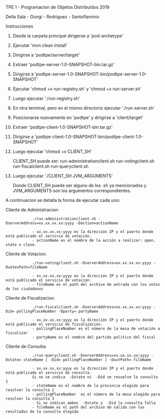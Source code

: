 TPE 1 - Programacion de Objetos Distribuidos 2019

Della Sala - Giorgi - Rodriguez - Santoflaminio

Instrucciones

1. Desde la carpeta principal dirigerse a 'pod-archetype'

2. Ejecutar 'mvn clean install'

3. Dirigirse a 'podtpe/server/target'

4. Extraer 'podtpe-server-1.0-SNAPSHOT-bin.tar.gz'

5. Dirigirse a 'podtpe-server-1.0-SNAPSHOT-bin/podtpe-server-1.0-SNAPSHOT'

6. Ejecutar 'chmod +x run-registry.sh' y 'chmod +x run-server.sh'

7. Luego ejecutar './run-registry.sh'

8. En otra terminal, pero en el mismo directorio ejecutar './run-server.sh'

9. Posicionarse nuevamente en 'podtpe' y dirigirse a 'client/target'

10. Extraer 'podtpe-client-1.0-SNAPSHOT-bin.tar.gz'

11. Dirigirse a 'podtpe-client-1.0-SNAPSHOT-bin/podtpe-client-1.0-SNAPSHOT'

12. Luego ejecutar 'chmod +x CLIENT_SH'

	CLIENT_SH puede ser:  run-administrationclient.sh
						  run-votingclient.sh
						  run-fiscalclient.sh
						  run-queryclient.sh

13. Luego ejecutar './CLIENT_SH JVM_ARGUMENTS'

	Donde CLIENT_SH puede ser alguno de los .sh ya mencionados
	y JVM_ARGUMENTS son los argumentos correspondientes.

A continuacion se detalla la forma de ejecutar cada uno:

Cliente de Administracion:
				
				./run-administrationclient.sh -DserverAddress=xx.xx.xx.xx:yyyy -Daction=actionName

				- xx.xx.xx.xx:yyyy es la dirección IP y el puerto donde está publicado el servicio de votación.
				- actionName​ es el nombre de la acción a realizar: open, state o close.


Cliente de Votacion:
				
				./run-votingclient.sh -DserverAddress=xx.xx.xx.xx:yyyy -DvotesPath=​fileName

				- xx.xx.xx.xx:yyyy es la dirección IP y el puerto donde está publicado el servicio de votación.
				- fileName​ ​es el path del archivo de entrada con los votos de los ciudadanos


Cliente de Fiscalizacion:
				
				./run-fiscalclient.sh -DserverAddress=xx.xx.xx.xx:yyyy -Did=​ pollingPlaceNumber -Dparty=​ partyName​

				- xx.xx.xx.xx:yyyy es la dirección IP y el puerto donde está publicado el servicio de fiscalización.
				- pollingPlaceNumber​ es el número de la mesa de votación a fiscalizar
				- partyName​ es el nombre del partido político del fiscal

Cliente de Consulta:
				
				./run-queryclient.sh -DserverAddress=xx.xx.xx.xx:yyyy -Dstate=​ stateName​ | -Did=​ pollingPlaceNumber​ ] -DoutPath=​ fileName​

				- xx.xx.xx.xx:yyyy es la dirección IP y el puerto donde está publicado el servicio de consulta.
				Si no se indica ​ -Dstate​ ni ​ -Did​ se resuelve la consulta 1
				- stateName es el nombre de la provincia elegida para resolver la consulta 2
				- pollingPlaceNumber ​ es el número de la mesa elegida para resolver la consulta 3
				- Si se indican ambos ​ -Dstate y ​ -Did la consulta falla
				- fileName​ es el path del archivo de salida con los resultados de la consulta elegida